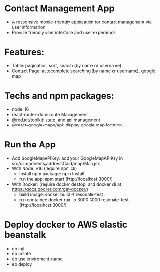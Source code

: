 # Contact Management App
- A responsive mobile-friendly application for contact management via user informarion
- Provide friendly user interface and  user experience

# Features:
- Table: pagination, sort, search (by name or username)
- Contact Page: autocomplete searching (by name or username), google map

# Techs and npm packages:
-  node: 16
-  react-router-dom: route Management
-  @reduct/toolkit: state, and api management
-  @react-google-maps/api: display google map location

# Run the App
- Add GoogleMapAPIKey: add your GoogleMapAPIKey in src/components/addressCard/map/Map.jsx
- With Node: v16 (require npm cli)
  - Install npm package: npm Install
  - run the app: npm start (http://localhost:3000/)
- With Docker: (require docker destop, and docker cli at https://docs.docker.com/get-docker/)
  - build image: docker build -t resonate-test .
  - run container: docker run -p 3000:3000 resonate-test (http://localhost:3000/)

# Deploy docker to AWS elastic beanstalk
- eb init
- eb create
- eb use enviroment-name
- eb deploy




